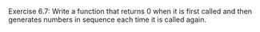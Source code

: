 Exercise 6.7: Write a function that returns 0 when it is first called and then
generates numbers in sequence each time it is called again.